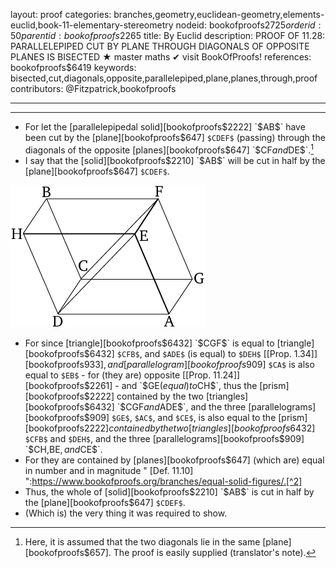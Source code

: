 layout: proof
categories: branches,geometry,euclidean-geometry,elements-euclid,book-11-elementary-stereometry
nodeid: bookofproofs$2725
orderid: 50
parentid: bookofproofs$2265
title: By Euclid
description: PROOF OF 11.28: PARALLELEPIPED CUT BY PLANE THROUGH DIAGONALS OF OPPOSITE PLANES IS BISECTED &#9733; master maths &#10004; visit BookOfProofs!
references: bookofproofs$6419
keywords: bisected,cut,diagonals,opposite,parallelepiped,plane,planes,through,proof
contributors: @Fitzpatrick,bookofproofs


---


---



* For let the [parallelepipedal solid][bookofproofs$2222] `$AB$` have been cut by the [plane][bookofproofs$647] `$CDEF$` (passing) through the diagonals of the opposite [planes][bookofproofs$647] `$CF$` and `$DE$`.[^1] 
* I say that the [solid][bookofproofs$2210] `$AB$` will be cut in half by the [plane][bookofproofs$647] `$CDEF$`.

![fig28e](https://github.com/bookofproofs/bookofproofs.github.io/blob/main/_sources/_assets/images/euclid/Book11/fig28e.png?raw=true)

* For since [triangle][bookofproofs$6432] `$CGF$` is equal to [triangle][bookofproofs$6432] `$CFB$`, and `$ADE$` (is equal) to `$DEH$` [[Prop. 1.34]][bookofproofs$933], and [parallelogram][bookofproofs$909] `$CA$` is also equal to `$EB$` - for (they are) opposite [[Prop. 11.24]][bookofproofs$2261] - and `$GE$` (equal) to `$CH$`, thus the [prism][bookofproofs$2222] contained by the two [triangles][bookofproofs$6432] `$CGF$` and `$ADE$`, and the three [parallelograms][bookofproofs$909] `$GE$`, `$AC$`, and `$CE$`, is also equal to the [prism][bookofproofs$2222] contained by the two [triangles][bookofproofs$6432] `$CFB$` and `$DEH$`, and the three [parallelograms][bookofproofs$909] `$CH$`, `$BE$`, and `$CE$`.
* For they are contained by [planes][bookofproofs$647] (which are) equal in number and in magnitude " [Def. 11.10] ":https://www.bookofproofs.org/branches/equal-solid-figures/.[^2] 
* Thus, the whole of [solid][bookofproofs$2210] `$AB$` is cut in half by the [plane][bookofproofs$647] `$CDEF$`.
* (Which is) the very thing it was required to show.

[^1]: Here, it is assumed that the two diagonals lie in the same [plane][bookofproofs$657]. The proof is easily supplied (translator's note).

[^2]: However, strictly speaking, the [prisms][bookofproofs$2222] are not similarly arranged, being mirror images of one another (translator's note).

